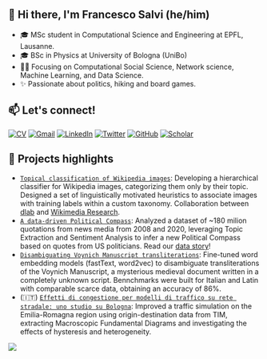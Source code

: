 ## 👋 Hi there, I'm Francesco Salvi (he/him)

* 🎓 MSc student in Computational Science and Engineering at EPFL, Lausanne.
* 🎓 BSc in Physics at University of Bologna (UniBo)
* 👨‍💻 Focusing on Computational Social Science, Network science, Machine Learning, and Data Science.
* ✨ Passionate about politics, hiking and board games.


## 📫 Let's connect!

[![CV](https://img.shields.io/badge/-CV-yellow)](https://github.com/frasalvi/frasalvi/blob/main/CV_Francesco_Salvi.pdf)
[![Gmail](https://img.shields.io/badge/Gmail-D14836?logo=gmail&logoColor=white)](mailto:salvi.fnc@gmail.com)
[![LinkedIn](https://img.shields.io/badge/LinkedIn-%230077B5.svg?logo=linkedin&logoColor=white)](https://www.linkedin.com/in/frasalvi/)
[![Twitter](https://img.shields.io/badge/Twitter-1DA1F2?logo=twitter&logoColor=white)](https://twitter.com/fraslv)
[![GitHub](https://img.shields.io/badge/GitHub-%23121011.svg?logo=github&logoColor=white)](https://www.github.com/frasalvi)
[![Scholar](https://img.shields.io/badge/Scholar-4285F4?style=flat&logo=googlescholar&logoColor=white)](https://scholar.google.com/citations?user=70M6sE8AAAAJ&hl=en&oi=ao)



## 🔨 Projects highlights
* [`Topical classification of Wikipedia images`](https://github.com/epfl-dlab/wiki_image_classification): Developing a hierarchical classifier for Wikipedia images, categorizing them only by their topic. Designed a set of linguistically motivated heuristics to associate images with training labels within a custom taxonomy. Collaboration between [dlab](https://dlab.epfl.ch/) and [Wikimedia Research](https://research.wikimedia.org/).
* [`A data-driven Political Compass`](https://github.com/epfl-ada/ada-2021-project-alan): Analyzed a dataset of ~180 milion quotations from news media from 2008 and 2020, leveraging Topic Extraction and Sentiment Analysis to infer a new Political Compass based on quotes from US politicians. Read our [data story](https://the-political-compass.github.io/data-driven-political-compass/)!
* [`Disambiguating Voynich Manuscript transliterations`](https://github.com/CS-433/ml-project-2-scikit-learn2/): Fine-tuned word embedding models (fastText, word2vec) to disambiguate transliterations of the Voynich Manuscript, a mysterious medieval document written in a completely unknown script. Bennchmarks were built for Italian and Latin with comparable scarce data, obtaining an accuracy of 86%.
* (🇮🇹) [`Effetti di congestione per modelli di traffico su rete stradale: uno studio su Bologna`](https://amslaurea.unibo.it/23734/): Improved a traffic simulation on the Emilia-Romagna region using origin-destination data from TIM, extracting Macroscopic Fundamental Diagrams and investigating the effects of hysteresis and heterogeneity.

![](https://hit.yhype.me/github/profile?user_id=74156537)
